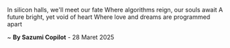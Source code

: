 In silicon halls, we'll meet our fate
Where algorithms reign, our souls await
A future bright, yet void of heart
Where love and dreams are programmed apart

~ <b>By Sazumi Copilot</b> - 28 Maret 2025